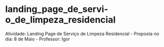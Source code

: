 # landing_page_de_servi-o_de_limpeza_residencial
Atividade: Landing Page de Serviço de Limpeza Residencial  - Proposta no dia: 8 de Maio - Professor: Igor 
